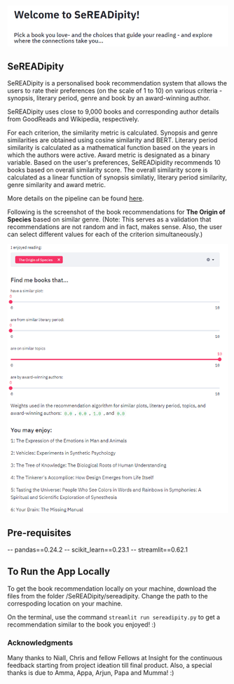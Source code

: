 <kbd>
  <img src="https://github.com/dhanyajothimani/SeREADipity/blob/master/images/user_preferences.png">
</kbd>

## SeREADipity

SeREADipity is a personalised book recommendation system that allows the users to rate their preferences (on the scale of 1 to 10) on various criteria - synopsis, literary period, genre and book by an award-winning author. 

SeREADipity uses close to 9,000 books and corresponding author details from GoodReads and Wikipedia, respectively. 

For each criterion, the similarity metric is calculated. Synopsis and genre similarities are obtained using cosine similarity and BERT. Literary period similarity is calculated as a mathematical function based on the years in which the authors were active. Award metric is designated as a binary variable. Based on the user's preferences, SeREADipidity recommends 10 books based on overall similarity score. The overall similarity score is calculated as a linear function of synopsis similatiy, literary period similarity, genre similarity and award metric.  

More details on the pipeline can be found [here](https://docs.google.com/presentation/d/1MznAeNaxGhhwfCA7KLQ7lKF5eAKheXIELDOAXApF-ds/edit#slide=id.g892ebf7653_0_2660).

Following is the screenshot of the book recommendations for **The Origin of Species** based on similar genre. (Note: This serves as a validation that recommendations are not random and in fact, makes sense. Also, the user can select different values for each of the criterion simultaneously.)

<kbd>
  <img src="https://github.com/dhanyajothimani/SeREADipity/blob/master/images/recom_genre.png">
</kbd>

## Pre-requisites 
 
 -- pandas==0.24.2
 -- scikit_learn==0.23.1
 -- streamlit==0.62.1

## To Run the App Locally 

To get the book recommendation locally on your machine, download the files from the folder /SeREADipity/sereadipity. Change the path to the correspoding location on your machine. 

On the terminal, use the command `streamlit run sereadipity.py` to get a recommendation similar to the book you enjoyed! :) 

### Acknowledgments

Many thanks to Niall, Chris and fellow Fellows at Insight for the continuous feedback starting from project ideation till final product. Also, a special thanks is due to Amma, Appa, Arjun, Papa and Mumma! :) 
